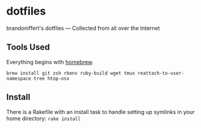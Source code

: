 # dotfiles

brandoniffert's dotfiles — Collected from all over the Internet

## Tools Used

Everything begins with [homebrew](http://mxcl.github.com/homebrew/).

`brew install git zsh rbenv ruby-build wget tmux reattach-to-user-namespace tree htop-osx`

## Install

There is a Rakefile with an install task to handle setting up symlinks in your home directory: `rake install`
